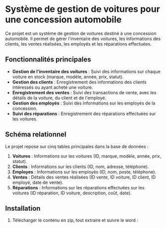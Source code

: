 # Système de gestion de voitures pour une concession automobile

Ce projet est un système de gestion de voitures destiné à une concession automobile. Il permet de gérer l'inventaire des voitures, les informations des clients, les ventes réalisées, les employés et les réparations effectuées.

## Fonctionnalités principales

- **Gestion de l'inventaire des voitures** : Suivi des informations sur chaque voiture en stock (marque, modèle, année, prix, statut).
- **Gestion des clients** : Enregistrement des informations des clients intéressés ou ayant acheté une voiture.
- **Enregistrement des ventes** : Suivi des transactions de vente, avec les détails de la voiture, du client et de l'employé.
- **Gestion des employés** : Suivi des informations sur les employés de la concession.
- **Suivi des réparations** : Enregistrement des réparations effectuées sur les voitures.

## Schéma relationnel

Le projet repose sur cinq tables principales dans la base de données :

1. **Voitures** : Informations sur les voitures (ID, marque, modèle, année, prix, statut).
2. **Clients** : Informations sur les clients (ID, nom, adresse, téléphone).
3. **Employes** : Informations sur les employés (ID, nom, poste, téléphone).
4. **Ventes** : Détails des ventes réalisées (ID vente, ID voiture, ID client, ID employé, date de vente).
5. **Réparations** : Informations sur les réparations effectuées sur les voitures (ID réparation, ID voiture, description, coût, date).

## Installation

1. Télécharger le contenu en zip, tout extraire et suivre le word :
